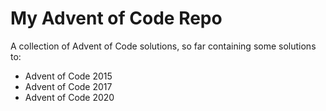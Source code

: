 # My Advent of Code Repo

A collection of Advent of Code solutions, so far containing some solutions to:

* Advent of Code 2015
* Advent of Code 2017
* Advent of Code 2020

